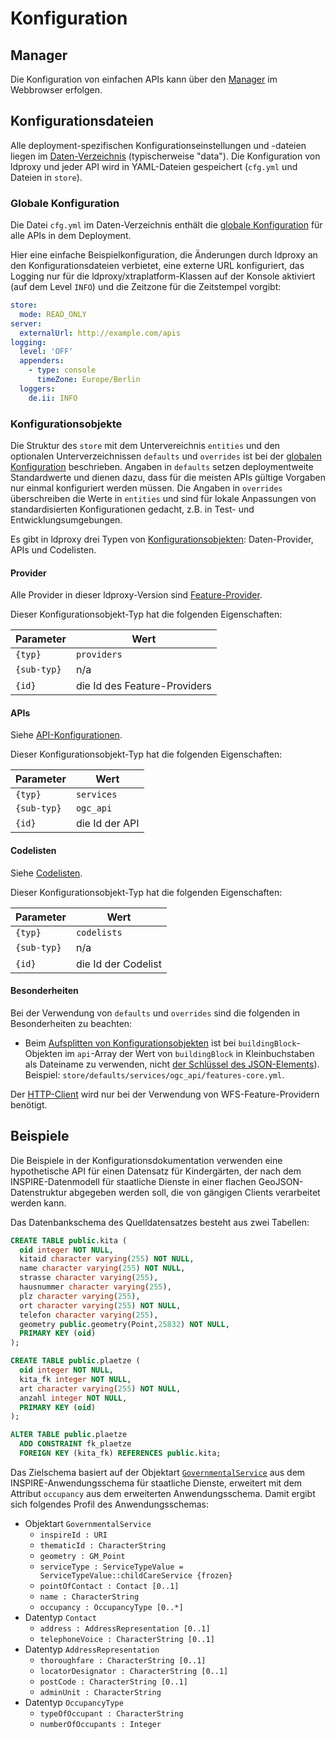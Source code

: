 # Konfiguration

<a name="manager"></a>

## Manager

Die Konfiguration von einfachen APIs kann  über den [Manager](./manager/README.md) im Webbrowser erfolgen. 

## Konfigurationsdateien

Alle deployment-spezifischen Konfigurationseinstellungen und -dateien liegen im [Daten-Verzeichnis](../data-folder.md) (typischerweise "data"). Die Konfiguration von ldproxy und jeder API wird in YAML-Dateien gespeichert (`cfg.yml` und Dateien in `store`).

### Globale Konfiguration

Die Datei `cfg.yml` im Daten-Verzeichnis enthält die [globale Konfiguration](global-configuration.md) für alle APIs in dem Deployment.

Hier eine einfache Beispielkonfiguration, die Änderungen durch ldproxy an den Konfigurationsdateien verbietet, eine externe URL konfiguriert, das Logging nur für die ldproxy/xtraplatform-Klassen auf der Konsole aktiviert (auf dem Level `INFO`) und die Zeitzone für die Zeitstempel vorgibt:

```yaml
store:
  mode: READ_ONLY
server:
  externalUrl: http://example.com/apis
logging:
  level: 'OFF'
  appenders:
    - type: console
      timeZone: Europe/Berlin
  loggers:
    de.ii: INFO
```

<a name="configuration-object-types"></a>

### Konfigurationsobjekte

Die Struktur des `store` mit dem Untervereichnis `entities` und den optionalen Unterverzeichnissen `defaults` und `overrides` ist bei der [globalen Konfiguration](global-configuration.md#entities-defaults-overrides) beschrieben. Angaben in `defaults` setzen deploymentweite Standardwerte und dienen dazu, dass für die meisten APIs gültige Vorgaben nur einmal konfiguriert werden müssen. Die Angaben in `overrides` überschreiben die Werte in `entities` und sind für lokale Anpassungen von standardisierten Konfigurationen gedacht, z.B. in Test- und Entwicklungsumgebungen.

Es gibt in ldproxy drei Typen von [Konfigurationsobjekten](global-configuration.md#entities-defaults-overrides): Daten-Provider, APIs und Codelisten.

#### Provider

Alle Provider in dieser ldproxy-Version sind [Feature-Provider](providers/README.md).

Dieser Konfigurationsobjekt-Typ hat die folgenden Eigenschaften:

|Parameter |Wert
|--- |---
|`{typ}` |`providers`
|`{sub-typ}` |n/a
|`{id}` |die Id des Feature-Providers

#### APIs

Siehe [API-Konfigurationen](services/README.md).

Dieser Konfigurationsobjekt-Typ hat die folgenden Eigenschaften:

|Parameter |Wert
|--- |---
|`{typ}` |`services`
|`{sub-typ}` |`ogc_api`
|`{id}` |die Id der API

#### Codelisten

Siehe [Codelisten](codelists/README.md).

Dieser Konfigurationsobjekt-Typ hat die folgenden Eigenschaften:

|Parameter |Wert
|--- |---
|`{typ}` |`codelists`
|`{sub-typ}` |n/a
|`{id}` |die Id der Codelist

<a name="special-cases"></a>

#### Besonderheiten

Bei der Verwendung von `defaults` und `overrides` sind die folgenden in Besonderheiten zu beachten:

* Beim [Aufsplitten von Konfigurationsobjekten](global-configuration.md#split-defaults-overrides) ist bei `buildingBlock`-Objekten im `api`-Array der Wert von `buildingBlock` in Kleinbuchstaben als Dateiname zu verwenden, nicht [der Schlüssel des JSON-Elements](global-configuration.md#array-exceptions)). Beispiel: `store/defaults/services/ogc_api/features-core.yml`.

Der [HTTP-Client](global-configuration.md#http-client) wird nur bei der Verwendung von WFS-Feature-Providern benötigt.

## Beispiele

Die Beispiele in der Konfigurationsdokumentation verwenden eine hypothetische API für einen Datensatz für Kindergärten, der nach dem INSPIRE-Datenmodell für staatliche Dienste in einer flachen GeoJSON-Datenstruktur abgegeben werden soll, die von gängigen Clients verarbeitet werden kann.

Das Datenbankschema des Quelldatensatzes besteht aus zwei Tabellen:

```sql
CREATE TABLE public.kita (
  oid integer NOT NULL,
  kitaid character varying(255) NOT NULL,
  name character varying(255) NOT NULL,
  strasse character varying(255),
  hausnummer character varying(255),
  plz character varying(255),
  ort character varying(255) NOT NULL,
  telefon character varying(255),
  geometry public.geometry(Point,25832) NOT NULL,
  PRIMARY KEY (oid)
);

CREATE TABLE public.plaetze (
  oid integer NOT NULL,
  kita_fk integer NOT NULL,
  art character varying(255) NOT NULL,
  anzahl integer NOT NULL,
  PRIMARY KEY (oid)
);

ALTER TABLE public.plaetze
  ADD CONSTRAINT fk_plaetze
  FOREIGN KEY (kita_fk) REFERENCES public.kita;
```

Das Zielschema basiert auf der Objektart [`GovernmentalService`](https://inspire.ec.europa.eu/featureconcept/GovernmentalService) aus dem INSPIRE-Anwendungsschema für staatliche Dienste, erweitert mit dem Attribut `occupancy` aus dem erweiterten Anwendungsschema. Damit ergibt sich folgendes Profil des Anwendungsschemas:

* Objektart `GovernmentalService`
  * `inspireId : URI`
  * `thematicId : CharacterString`
  * `geometry : GM_Point`
  * `serviceType : ServiceTypeValue = ServiceTypeValue::childCareService {frozen}`
  * `pointOfContact : Contact [0..1]`
  * `name : CharacterString`
  * `occupancy : OccupancyType [0..*]`
* Datentyp `Contact`
  * `address : AddressRepresentation [0..1]`
  * `telephoneVoice : CharacterString [0..1]`
* Datentyp `AddressRepresentation`
  * `thoroughfare : CharacterString [0..1]`
  * `locatorDesignator : CharacterString [0..1]`
  * `postCode : CharacterString [0..1]`
  * `adminUnit : CharacterString`
* Datentyp `OccupancyType`
  * `typeOfOccupant : CharacterString`
  * `numberOfOccupants : Integer`
